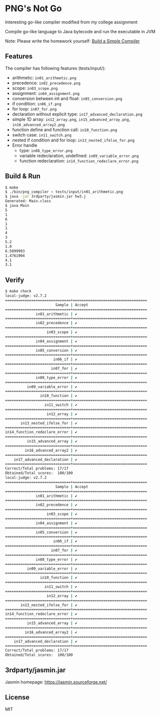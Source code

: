 # PNG's Not Go

Interesting go-like compiler modified from my college assignment

Compile go-like language to Java bytecode and run the executable in JVM

Note: Please write the homework yourself: [Build a Simple Compiler](https://aben20807.github.io/series/build-a-simple-compiler/)

## Features

The compiler has following features (tests/input/):

+ arithmetic: `in01_arithmetic.png`
+ precedence: `in02_precedence.png`
+ scope: `in03_scope.png`
+ assignment: `in04_assignment.png`
+ conversion between int and float: `in05_conversion.png`
+ if condition: `in06_if.png`
+ for loop: `in07_for.png`
+ declaration without explicit type: `in17_advanced_declaration.png`
+ simple 1D array: `in12_array.png`, `in15_advanced_array.png`, `in16_advanced_array2.png`
+ function define and function call: `in10_function.png`
+ switch case: `in11_switch.png`
+ nested if condition and for loop: `in13_nested_ifelse_for.png`
+ Error handle
  + type: `in08_type_error.png`
  + variable redeclaration, undefined: `in09_variable_error.png`
  + function redeclaration: `in14_function_redeclare_error.png`

## Build & Run

```bash
$ make
$ ./bin/png_compiler < tests/input/in01_arithmetic.png
$ java -jar 3rdparty/jasmin.jar hw3.j
Generated: Main.class
$ java Main
5
1
6
1
1
4
3
5.2
1.0
6.5099993
1.4761904
4.1
3.1
```

## Verify

```bash
$ make check
local-judge: v2.7.2
==============================+==================================
                       Sample | Accept
==============================+==================================
              in01_arithmetic | ✔
==============================+==================================
              in02_precedence | ✔
==============================+==================================
                   in03_scope | ✔
==============================+==================================
              in04_assignment | ✔
==============================+==================================
              in05_conversion | ✔
==============================+==================================
                      in06_if | ✔
==============================+==================================
                     in07_for | ✔
==============================+==================================
              in08_type_error | ✔
==============================+==================================
          in09_variable_error | ✔
==============================+==================================
                in10_function | ✔
==============================+==================================
                  in11_switch | ✔
==============================+==================================
                   in12_array | ✔
==============================+==================================
       in13_nested_ifelse_for | ✔
==============================+==================================
in14_function_redeclare_error | ✔
==============================+==================================
          in15_advanced_array | ✔
==============================+==================================
         in16_advanced_array2 | ✔
==============================+==================================
    in17_advanced_declaration | ✔
==============================+==================================
Correct/Total problems: 17/17
Obtained/Total scores:  100/100
local-judge: v2.7.2
==============================+==================================
                       Sample | Accept
==============================+==================================
              in01_arithmetic | ✔
==============================+==================================
              in02_precedence | ✔
==============================+==================================
                   in03_scope | ✔
==============================+==================================
              in04_assignment | ✔
==============================+==================================
              in05_conversion | ✔
==============================+==================================
                      in06_if | ✔
==============================+==================================
                     in07_for | ✔
==============================+==================================
              in08_type_error | ✔
==============================+==================================
          in09_variable_error | ✔
==============================+==================================
                in10_function | ✔
==============================+==================================
                  in11_switch | ✔
==============================+==================================
                   in12_array | ✔
==============================+==================================
       in13_nested_ifelse_for | ✔
==============================+==================================
in14_function_redeclare_error | ✔
==============================+==================================
          in15_advanced_array | ✔
==============================+==================================
         in16_advanced_array2 | ✔
==============================+==================================
    in17_advanced_declaration | ✔
==============================+==================================
Correct/Total problems: 17/17
Obtained/Total scores:  100/100
```

## 3rdparty/jasmin.jar

Jasmin homepage: https://jasmin.sourceforge.net/

## License

MIT
